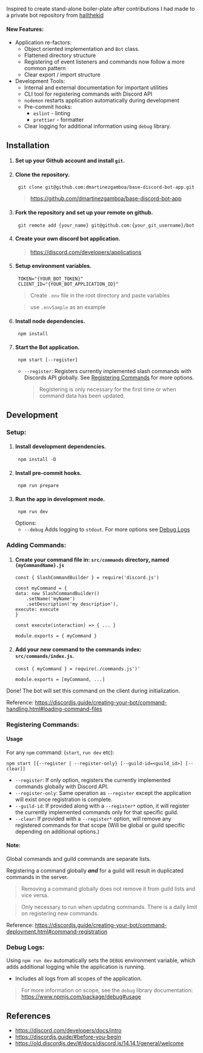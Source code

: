 Inspired to create stand-alone boiler-plate after contributions I had made to a private bot repository from [hailthekid](https://github.com/hailthekid)

#### New Features:
- Application re-factors:
  - Object oriented implementation and `Bot` class.
  - Flattened directory structure
  - Registering of event listeners and commands now follow a more common pattern
  - Clear export / import structure
- Development Tools:
  - Internal and external documentation for important utilities
  - CLI tool for registering commands with Discord API
  - `nodemon` restarts application automatically during development
  - Pre-commit hooks:
    - `eslint` - linting
    - `prettier` - formatter
  - Clear logging for additional information using `debug` library.

## Installation

1. #### Set up your Github account and install `git`.

1. #### Clone the repository.
        git clone git@github.com:dmartinezgamboa/base-discord-bot-app.git
    > https://github.com/dmartinezgamboa/base-discord-bot-app

1. #### Fork the repository and set up your remote on github.
        git remote add {your_name} git@github.com:{your_git_username}/bot

1. #### Create your own discord bot application.
    > https://discord.com/developers/applications

1. #### Setup environment variables.
        TOKEN="{YOUR_BOT_TOKEN}"
        CLIENT_ID="{YOUR_BOT_APPLICATION_ID}"
    
    > Create `.env` file in the root directory and paste variables

    > use `.envSample` as an example

1. #### Install node dependencies.
        npm install

1. #### Start the Bot application.
        npm start [--register] 

    - `--register`: Registers currently implemented slash commands with Discords API globally. See [Registering Commands](#registering-commands) for more options.
        > Registering is only necessary for the first time or when command data has been updated.
## Development

### Setup:

1. #### Install development dependencies.
        npm install -D

1. #### Install pre-commit hooks.
        npm run prepare

1. #### Run the app in development mode.
        npm run dev

    Options:
    - `--debug` Adds logging to `stdout`. For more options see [Debug Logs](#debug-logs)


### Adding Commands:

1. #### Create your command file in: `src/commands` directory, named `{myCommandName}.js`
    ```node
    const { SlashCommandBuilder } = require('discord.js')

    const myCommand = {
    data: new SlashCommandBuilder()
        .setName('myName')
        .setDescription('my description'),
    execute: execute
    }

    const execute(interaction) => { ... }

    module.exports = { myCommand }
    ```

1. #### Add your new command to the commands index: `src/commands/index.js`.
    ```node
    const { myCommand } = require(./commands.js')'

    module.exports = [myCommand, ...]
    ```
Done! The bot will set this command on the client during initialization.

Reference: https://discordjs.guide/creating-your-bot/command-handling.html#loading-command-files

### Registering Commands:

#### Usage

For any `npm` command: (`start`, `run dev` etc):

    npm start [{--register | --register-only} [--guild-id=<guild_id>] [--clear]]

- `--register`: If only option, registers the currently implemented commands globally with Discord API.
- `--register-only`: Same operation as `--register` except the application will exist once registration is complete.
- `--guild-id`: If provided along with a `--register*` option, it will register the currently implemented commands only for that specific guild.
- `--clear`: If provided with a `--register*` option, will remove any registered commands for that scope (Will be global or guild specific depending on additional options.)

#### Note:
Global commands and guild commands are separate lists.

Registering a command globally ***and*** for a guild will result in duplicated commands in the server.
> Removing a command globally does not remove it from guild lists and vice versa.

> Only necessary to run when updating commands. There is a daily limit on registering new commands.

Reference: https://discordjs.guide/creating-your-bot/command-deployment.html#command-registration

### Debug Logs:

Using `npm run dev` automatically sets the `DEBUG` environment variable, which adds additional logging while the application is running.

- Includes all logs from all scopes of the application.

> For more information on scope, see the `debug` library documentation: https://www.npmjs.com/package/debug#usage


## References

- https://discord.com/developers/docs/intro
- https://discordjs.guide/#before-you-begin
- https://old.discordjs.dev/#/docs/discord.js/14.14.1/general/welcome